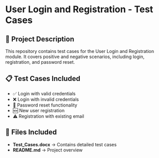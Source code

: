 # User Login and Registration - Test Cases  

## 📌 Project Description  
This repository contains test cases for the User Login and Registration module. It covers positive and negative scenarios, including login, registration, and password reset.  

## 📋 Test Cases Included  
- ✅ Login with valid credentials  
- ❌ Login with invalid credentials  
- 🔄 Password reset functionality  
- 🆕 New user registration  
- ⚠️ Registration with existing email  

## 📂 Files Included  
- **Test_Cases.docx** → Contains detailed test cases  
- **README.md** → Project overview  
